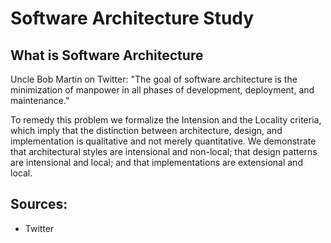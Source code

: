 # Software Architecture Study

## What is Software Architecture

Uncle Bob Martin on Twitter: "The goal of software architecture is the minimization of manpower in all phases of development, deployment, and maintenance."

To remedy this problem we formalize the Intension and
the Locality criteria, which imply that the distinction between architecture, design, and implementation is qualitative and not merely quantitative. We demonstrate that architectural styles are intensional and non-local; that design
patterns are intensional and local; and that implementations are extensional and local.



## Sources:
 - Twitter
